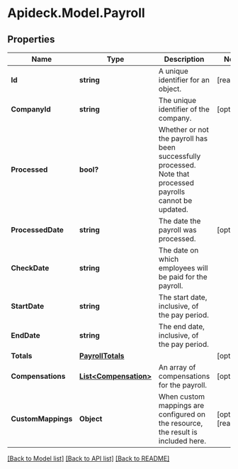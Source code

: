 # Apideck.Model.Payroll

## Properties

Name | Type | Description | Notes
------------ | ------------- | ------------- | -------------
**Id** | **string** | A unique identifier for an object. | [readonly] 
**CompanyId** | **string** | The unique identifier of the company. | [optional] 
**Processed** | **bool?** | Whether or not the payroll has been successfully processed. Note that processed payrolls cannot be updated. | 
**ProcessedDate** | **string** | The date the payroll was processed. | [optional] 
**CheckDate** | **string** | The date on which employees will be paid for the payroll. | 
**StartDate** | **string** | The start date, inclusive, of the pay period. | 
**EndDate** | **string** | The end date, inclusive, of the pay period. | 
**Totals** | [**PayrollTotals**](PayrollTotals.md) |  | [optional] 
**Compensations** | [**List&lt;Compensation&gt;**](Compensation.md) | An array of compensations for the payroll. | [optional] 
**CustomMappings** | **Object** | When custom mappings are configured on the resource, the result is included here. | [optional] [readonly] 

[[Back to Model list]](../README.md#documentation-for-models) [[Back to API list]](../README.md#documentation-for-api-endpoints) [[Back to README]](../README.md)

